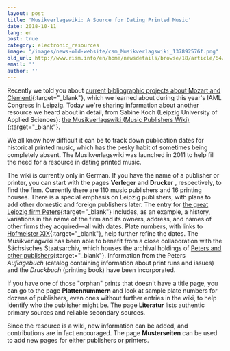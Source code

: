 ```yaml
---
layout: post
title: 'Musikverlagswiki: A Source for Dating Printed Music'
date: 2018-10-11
lang: en
post: true
category: electronic_resources
image: "/images/news-old-website/csm_Musikverlagswiki_137892576f.png"
old_url: http://www.rism.info/en/home/newsdetails/browse/18/article/64/musikverlagswiki-a-source-for-dating-printed-music.html
email: ''
author: ''
---
```


Recently we told you about [current bibliographic projects about Mozart and Clementi](http://www.rism.info/home/newsdetails/?tx_ttnews%5BbackPid%5D=2&tx_ttnews%5Btt_news%5D=1709&cHash=27ebcbd4438ffec144c40bf8992626f3){:target="_blank"}, which we learned about during this year's IAML Congress in Leipzig. Today we're sharing information about another resource we heard about in detail, from Sabine Koch (Leipzig University of Applied Sciences): [the Musikverlagswiki (Music Publishers Wiki)](http://www.musikdrucke.htwk-leipzig.de/wordpress/){:target="_blank"}.

We all know how difficult it can be to track down publication dates for historical printed music, which has the pesky habit of sometimes being completely absent. The Musikverlagswiki was launched in 2011 to help fill the need for a resource in dating printed music.

The wiki is currently only in German. If you have the name of a publisher or printer, you can start with the pages **Verleger** and **Drucker** , respectively, to find the firm. Currently there are 110 music publishers and 16 printing houses. There is a special emphasis on Leipzig publishers, with plans to add other domestic and foreign publishers later. The entry for [the great Leipzig firm Peters](http://www.musikdrucke.htwk-leipzig.de/wordpress/?p=2911){:target="_blank"} includes, as an example, a history, variations in the name of the firm and its owners, address, and names of other firms they acquired—all with dates. Plate numbers, with links to [Hofmeister XIX](http://www.hofmeister.rhul.ac.uk/2008/index.html){:target="_blank"}, help further refine the dates. The Musikverlagwiki has been able to benefit from a close collaboration with the Sächsisches Staatsarchiv, which houses the archival holdings of [Peters and other publishers](http://www.archiv.sachsen.de/archiv/bestand.jsp?oid=09.22&bestandid=21070){:target="_blank"}. Information from the Peters _Auflagebuch_ (catalog containing information about print runs and issues) and the _Druckbuch_ (printing book) have been incorporated.

If you have one of those "orphan" prints that doesn't have a title page, you can go to the page **Plattennummern** and look at sample plate numbers for dozens of publishers, even ones without further entries in the wiki, to help identify who the publisher might be. The page **Literatur** lists authentic primary sources and reliable secondary sources.

Since the resource is a wiki, new information can be added, and contributions are in fact encouraged. The page **Musterseiten** can be used to add new pages for either publishers or printers.